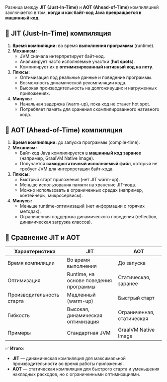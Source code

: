 Разница между **JIT (Just-In-Time)** и **AOT (Ahead-of-Time)** компиляцией заключается в том, **когда и как байт-код Java превращается в машинный код**.
## 🔹 JIT (Just-In-Time) компиляция
1. **Время компиляции:** во время **выполнения программы** (runtime).
2. **Механизм:**
    - JVM сначала интерпретирует байт-код.
    - Анализирует часто исполняемые участки (**hot spots**).
    - Компилирует их в **оптимизированный нативный код на лету**.
3. **Плюсы:**
    - Оптимизация под реальные данные и поведение программы.
    - Возможность динамической рекомпиляции кода.
    - Высокая производительность на долгоживущих и нагруженных приложениях.
4. **Минусы:**
    - Начальная задержка (warm-up), пока код не станет hot spot.
    - Потребляет память для хранения скомпилированного нативного кода.
## 🔹 AOT (Ahead-of-Time) компиляция
1. **Время компиляции:** до запуска программы (compile-time).
2. **Механизм:**
    - Байт-код Java компилируется в **машинный код заранее** (например, GraalVM Native Image).
    - Получается **самодостаточный исполняемый файл**, который не требует JVM для интерпретации байт-кода.
3. **Плюсы:**
    - Быстрый старт приложения (нет JIT warm-up).
    - Меньше использования памяти на хранение JIT-кода.
    - Можно использовать в ограниченных средах (например, контейнеры, микросервисы).
4. **Минусы:**
    - Меньше runtime-оптимизаций (нет информации о горячих методах).
    - Ограниченная поддержка динамического поведения (reflection, динамическая загрузка классов).
## 🔹 Сравнение JIT и AOT

|Характеристика|JIT|AOT|
|---|---|---|
|Время компиляции|Во время выполнения|До запуска|
|Оптимизация|Runtime, на основе поведения программы|Статическая, заранее|
|Производительность старта|Медленный (warm-up)|Быстрый старт|
|Гибкость|Высокая, динамическая оптимизация|Ограниченная, статическая|
|Примеры|Стандартная JVM|GraalVM Native Image|
✅ **Итого**:
- **JIT** — динамическая компиляция для максимальной производительности во время работы приложения.
- **AOT** — статическая компиляция для быстрого старта и уменьшения накладных расходов, но с ограниченными оптимизациями.